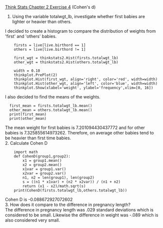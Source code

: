 [Think Stats Chapter 2 Exercise 4](http://greenteapress.com/thinkstats2/html/thinkstats2003.html#toc24) (Cohen's d)

1. Using the variable totalwgt_lb, investigate whether first babies are lighter or heavier than others. 
  
I decided to create a histogram to compare the distribution of weights from 'first' and 'others' babies.  

        firsts = live[live.birthord == 1]
        others = live[live.birthord != 1]
        
        first_wgt = thinkstats2.Hist(firsts.totalwgt_lb)
        other_wgt = thinkstats2.Hist(others.totalwgt_lb)

        width = 0.10
        thinkplot.PrePlot(2)
        thinkplot.Hist(first_wgt, align='right', color='red', width=width)
        thinkplot.Hist(other_wgt, align='left', color='blue', width=width)
        thinkplot.Show(xlabel='weight', ylabel='frequency',xlim=[0, 16])
        
I also decided to find the means of the weights.  

      first_mean = firsts.totalwgt_lb.mean()
      other_mean = others.totalwgt_lb.mean()
      print(first_mean)
      print(other_mean)
      
The mean weight for first babies is 7.201094430437772 and for other babies is 7.325855614973262. Therefore, on average other babies tend to be heavier than first time babies.  
2. Calculate Cohen D  

        import math
        def CohenD(group1,group2):
            x1 = group1.mean()
            x2 = group2.mean()
            x1var = group1.var()
            x2var = group2.var()
            n1, n2 = len(group1), len(group2)
            s = ((n1 * x1var) + (n2 * x2var)) / (n1 + n2)
            return (x1 - x2)/math.sqrt(s)
        print(CohenD(firsts.totalwgt_lb,others.totalwgt_lb))

Cohen D is -0.088672927072602  
3. How does it compare to the difference in pregnancy length?  
The difference in pregnancy length was .029 standard deviations which is considered to be small. Likewise the difference in weight was -.089 which is also considered very small. 
